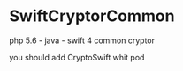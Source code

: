 # SwiftCryptorCommon
php 5.6 - java - swift 4 common cryptor



you should add CryptoSwift whit pod 

